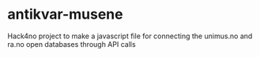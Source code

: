 antikvar-musene
===============

Hack4no project to make a javascript file for connecting the unimus.no and ra.no open databases through API calls
